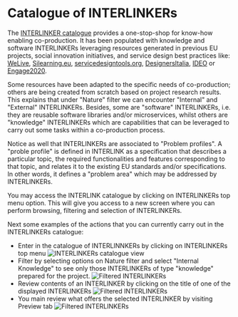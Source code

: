 # Catalogue of INTERLINKERs
The [INTERLINKER catalogue](https://demo.interlink-project.eu/catal) provides a one-stop-shop for know-how enabling co-production. It has been populated with knowledge and software INTERLINKERs leveraging resources generated in previous EU projects, social innovation initiatives, and service design best practices like: [WeLive](https://cordis.europa.eu/project/id/645845), [Silearning.eu](https://www.silearning.eu/), [servicedesigntools.org](https://servicedesigntools.org/), [DesignersItalia](https://designers.italia.it/),  [IDEO](https://www.ideo.com/eu) or [Engage2020](http://www.engage2020.eu/). 

Some resources have been adapted to the specific needs of co-production; others are being created from scratch based on project research results. This explains that under "Nature" filter we can encounter "Internal" and "External" INTERLINKERs. Besides, some are "software" INTERLINKERs, i.e. they are reusable software libraries and/or microservices, whilst others are "knowledge" INTERLINKERs which are capabilities that can be leveraged to carry out some tasks within a co-production process. 

Notice as well that INTERLINKERs are associated to "Problem profiles". A "proble profile" is defined in INTERLINK as a specification that describes a particular topic, the required functionalities and features corresponding to that topic, and relates it to the existing EU standards and/or specifications. In other words, it defines a "problem area" which may be addressed by INTERLINKERs. 

You may access the INTERLINK catalogue by clicking on INTERLINKERs top menu option. This will give you access to a new screen where you can perform browsing, filtering and selection of INTERLINKERs.

Next some examples of the actions that you can currently carry out in the INTERLINKERs catalogue:
- Enter in the catalogue of INTERLINNKERs by clicking on INTERLINKERs top menu
	![INTERLINKERs catalogue view](images/catalogueview-main.png)
- Filter by selecting options on Nature filter and select "Internal Knowledge" to see only those INTERLINKERs of type "knowledge" prepared for the project. 
	![Filtered INTERLINKERs](images/catalogueview-filtering.png)
- Review contents of an INTERLINKER by clicking on the title of one of the displayed INTERLINKERs
	![Filtered INTERLINKERs](images/catalogueview-browsing.png)
- You main review what offers the selected INTERLINKER by visiting Preview tab
	![Filtered INTERLINKERs](images/catalogueview-download.png)
	
